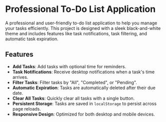 # Professional To-Do List Application

A professional and user-friendly to-do list application to help you manage your tasks efficiently. This project is designed with a sleek black-and-white theme and includes features like task notifications, task filtering, and automatic task expiration.

## Features

- **Add Tasks**: Add tasks with optional time for reminders.
- **Task Notifications**: Receive desktop notifications when a task's time arrives.
- **Filter Tasks**: Filter tasks by "All", "Completed", or "Pending".
- **Automatic Expiration**: Tasks are automatically deleted after their due date.
- **Clear All Tasks**: Quickly clear all tasks with a single button.
- **Persistent Storage**: Tasks are saved in `localStorage` to persist across page reloads.
- **Responsive Design**: Optimized for both desktop and mobile devices.